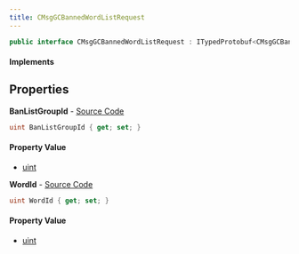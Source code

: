 ```yaml
---
title: CMsgGCBannedWordListRequest
---
```


```csharp
public interface CMsgGCBannedWordListRequest : ITypedProtobuf<CMsgGCBannedWordListRequest>, INativeHandle
```

#### Implements

## Properties

**BanListGroupId** - [Source Code](https://github.com/swiftly-solution/swiftlys2/blob/main/managed/src/SwiftlyS2.Generated/Protobufs/Interfaces/CMsgGCBannedWordListRequest.cs#L13)

```csharp
uint BanListGroupId { get; set; }
```

#### Property Value

- [uint](https://learn.microsoft.com/dotnet/api/system.uint32)

**WordId** - [Source Code](https://github.com/swiftly-solution/swiftlys2/blob/main/managed/src/SwiftlyS2.Generated/Protobufs/Interfaces/CMsgGCBannedWordListRequest.cs#L16)

```csharp
uint WordId { get; set; }
```

#### Property Value

- [uint](https://learn.microsoft.com/dotnet/api/system.uint32)

